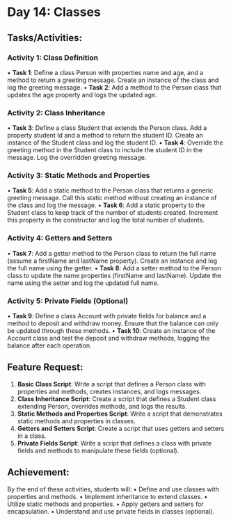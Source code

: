# Day 14: Classes
## Tasks/Activities:
### Activity 1: Class Definition
• **Task 1**: Define a class Person with properties name and age, and a method to return a greeting message. Create an instance of the class and log the greeting message.
• **Task 2**: Add a method to the Person class that updates the age property and logs the updated age.
### Activity 2: Class Inheritance
• **Task 3**: Define a class Student that extends the Person class. Add a property student Id and a method to return the student ID. Create an instance of the Student class and log the student ID.
• **Task 4**: Override the greeting method in the Student class to include the student ID in the message. Log the overridden greeting message.
### Activity 3: Static Methods and Properties
• **Task 5**: Add a static method to the Person class that returns a generic greeting message. Call this static method without creating an instance of the class and log the message.
• **Task 6**: Add a static property to the Student class to keep track of the number of students created. Increment this property in the constructor and log the total number of students.
### Activity 4: Getters and Setters
• **Task 7**: Add a getter method to the Person class to return the full name (assume a firstName and lastName property). Create an instance and log the full name using the getter.
• **Task 8**: Add a setter method to the Person class to update the name properties (firstName and lastName). Update the name using the setter and log the updated full name.
### Activity 5: Private Fields (Optional)
• **Task 9**: Define a class Account with private fields for balance and a method to deposit and withdraw money. Ensure that the balance can only be updated through these methods.
• **Task 10**: Create an instance of the Account class and test the deposit and withdraw methods, logging the balance after each operation.
## Feature Request:
1. **Basic Class Script**: Write a script that defines a Person class with properties and methods, creates instances, and logs messages.
2. **Class Inheritance Script**: Create a script that defines a Student class extending Person, overrides methods, and logs the results.
3. **Static Methods and Properties Script**: Write a script that demonstrates static methods and properties in classes.
4. **Getters and Setters Script**: Create a script that uses getters and setters in a class.
5. **Private Fields Script**: Write a script that defines a class with private fields and methods to manipulate these fields (optional).
## Achievement:
By the end of these activities, students will:
• Define and use classes with properties and methods.
• Implement inheritance to extend classes.
• Utilize static methods and properties.
• Apply getters and setters for encapsulation.
• Understand and use private fields in classes (optional).
